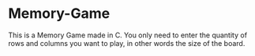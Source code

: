 # Memory-Game
This is a Memory Game made in C. You only need to enter the quantity of rows and columns you want to play, in other words the size of the board.
